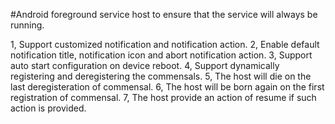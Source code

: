 #Android foreground service host to ensure that the service will always be running.

1, Support customized notification and notification action.
2, Enable default notification title, notification icon and abort notification action.
3, Support auto start configuration on device reboot.
4, Support dynamically registering and deregistering the commensals.
5, The host will die on the last deregisteration of commensal.
6, The host will be born again on the first registration of commensal.
7, The host provide an action of resume if such action is provided.